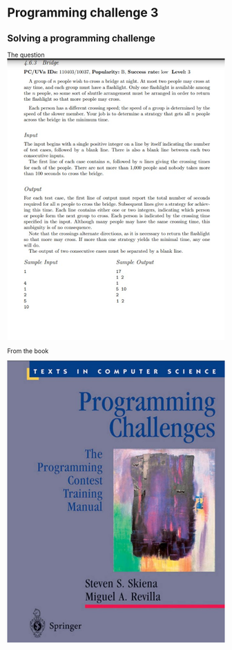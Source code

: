 # Programming challenge 3

## Solving a programming challenge
The question
![Question](https://github.com/kelvindoe22/Solutions/blob/main/bridges/q.jpg?raw=true)



From the book

![Book](https://github.com/kelvindoe22/Tug-Of-War/blob/main/book.jpg?raw=true)
